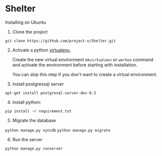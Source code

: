 # Shelter

Installing on Ubuntu

1. Clone the project 

  `git clone https://github.com/project-x/Shelter.git`

2. Activate a python <a href='https://pypi.python.org/pypi/virtualenv'>virtualenv.</a>
 
   Create the new virtual environment `mkvirtualenv` or `workon` command and activate the environment before starting with installation.
   
   You can skip this step if you don't want to create a virtual environment.

3. Install postgressql server

  `apt-get install postgresql-server-dev-9.3`

4. Install python:

  `pip install -r requirement.txt`
  
5. Migrate the database

  `python manage.py syncdb`
  `python manage.py migrate`
  
6. Run the server

  `python manage.py runserver`
  
  
